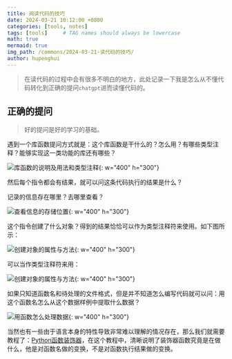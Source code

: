 ```yaml
---
title: 阅读代码的技巧
date: 2024-03-21 10:12:00 +0800
categories: [tools, notes]
tags: [tools]     # TAG names should always be lowercase
math: true
mermaid: true
img_path: /commons/2024-03-21-读代码的技巧/
author: hupenghui
---
```


> 在读代码的过程中会有很多不明白的地方，此处记录一下我是怎么从不懂代码转化到正确的提问`chatgpt`进而读懂代码的。

## 正确的提问

> 好的提问是好的学习的基础。

遇到一个库函数提问方式就是：这个库函数是干什么的？怎么用？有哪些类型注释？能够实现这一类功能的库还有哪些？

![库函数的说明及用法和类型注释](库函数的说明及用法和类型注释.png){: w="400" h="300"}

然后每个指令都会有结果，就可以问这条代码执行的结果是什么？

记录的信息存在哪里？去哪里查看？

![查看信息的存储位置](数据存储位置.png){: w="400" h="300"}

这个指令创建了什么对象？得到的结果恰恰可以作为类型注释符来使用。如下图所示：

![创建对象的属性与方法](创建了什么对象.png){: w="400" h="300"}

可以当作类型注释符来用：

![创建对象的属性与方法](创建对象2.png){: w="400" h="300"}

如果只知道函数名和待处理的文件格式，但是并不知道怎么编写代码就可以问：用这个函数名怎么从这个数据样例中提取什么数据？

![用函数怎么处理数据](用函数怎么处理数据.png){: w="400" h="300"}

当然也有一些由于语言本身的特性导致非常难以理解的情况存在，那么我们就需要教程了：[Python函数装饰器](https://www.runoob.com/w3cnote/python-func-decorators.html)，在这个教程中，清晰说明了装饰器函数究竟是在做什么，他是对函数名做的变换，不是对函数执行结果做的变换。
